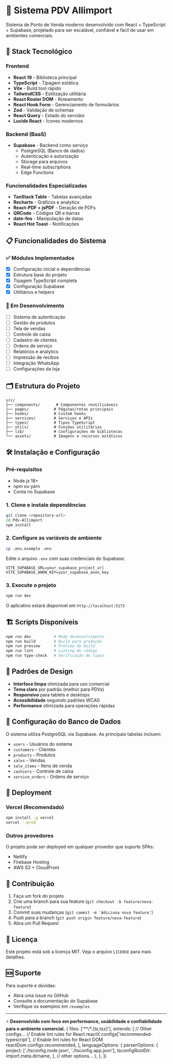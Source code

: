 # 🏪 Sistema PDV Allimport

Sistema de Ponto de Venda moderno desenvolvido com React + TypeScript + Supabase, projetado para ser escalável, confiável e fácil de usar em ambientes comerciais.

## 🚀 Stack Tecnológico

### Frontend
- **React 19** - Biblioteca principal
- **TypeScript** - Tipagem estática
- **Vite** - Build tool rápido
- **TailwindCSS** - Estilização utilitária
- **React Router DOM** - Roteamento
- **React Hook Form** - Gerenciamento de formulários
- **Zod** - Validação de schemas
- **React Query** - Estado do servidor
- **Lucide React** - Ícones modernos

### Backend (BaaS)
- **Supabase** - Backend como serviço
  - PostgreSQL (Banco de dados)
  - Autenticação e autorização
  - Storage para arquivos
  - Real-time subscriptions
  - Edge Functions

### Funcionalidades Especializadas
- **TanStack Table** - Tabelas avançadas
- **Recharts** - Gráficos e analytics
- **React-PDF + jsPDF** - Geração de PDFs
- **QRCode** - Códigos QR e barras
- **date-fns** - Manipulação de datas
- **React Hot Toast** - Notificações

## 📋 Funcionalidades do Sistema

### ✅ Módulos Implementados
- [x] Configuração inicial e dependências
- [x] Estrutura base do projeto
- [x] Tipagem TypeScript completa
- [x] Configuração Supabase
- [x] Utilitários e helpers

### 🔄 Em Desenvolvimento
- [ ] Sistema de autenticação
- [ ] Gestão de produtos
- [ ] Tela de vendas
- [ ] Controle de caixa
- [ ] Cadastro de clientes
- [ ] Ordens de serviço
- [ ] Relatórios e analytics
- [ ] Impressão de recibos
- [ ] Integração WhatsApp
- [ ] Configurações da loja

## 🗂️ Estrutura do Projeto

```
src/
├── components/       # Componentes reutilizáveis
├── pages/           # Páginas/rotas principais
├── hooks/           # Custom hooks
├── services/        # Serviços e APIs
├── types/           # Tipos TypeScript
├── utils/           # Funções utilitárias
├── lib/             # Configurações de bibliotecas
└── assets/          # Imagens e recursos estáticos
```

## 🛠️ Instalação e Configuração

### Pré-requisitos
- Node.js 18+ 
- npm ou yarn
- Conta no Supabase

### 1. Clone e instale dependências
```bash
git clone <repository-url>
cd Pdv-Allimport
npm install
```

### 2. Configure as variáveis de ambiente
```bash
cp .env.example .env
```

Edite o arquivo `.env` com suas credenciais do Supabase:
```env
VITE_SUPABASE_URL=your_supabase_project_url
VITE_SUPABASE_ANON_KEY=your_supabase_anon_key
```

### 3. Execute o projeto
```bash
npm run dev
```

O aplicativo estará disponível em `http://localhost:5173`

## 🏗️ Scripts Disponíveis

```bash
npm run dev          # Modo desenvolvimento
npm run build        # Build para produção
npm run preview      # Preview do build
npm run lint         # Linting do código
npm run type-check   # Verificação de tipos
```

## 🎨 Padrões de Design

- **Interface limpa** otimizada para uso comercial
- **Tema claro** por padrão (melhor para PDVs)
- **Responsivo** para tablets e desktops
- **Acessibilidade** seguindo padrões WCAG
- **Performance** otimizada para operações rápidas

## 🔧 Configuração do Banco de Dados

O sistema utiliza PostgreSQL via Supabase. As principais tabelas incluem:

- `users` - Usuários do sistema
- `customers` - Clientes
- `products` - Produtos
- `sales` - Vendas
- `sale_items` - Itens de venda
- `cashiers` - Controle de caixa
- `service_orders` - Ordens de serviço

## 📱 Deployment

### Vercel (Recomendado)
```bash
npm install -g vercel
vercel --prod
```

### Outros provedores
O projeto pode ser deployed em qualquer provedor que suporte SPAs:
- Netlify
- Firebase Hosting
- AWS S3 + CloudFront

## 🤝 Contribuição

1. Faça um fork do projeto
2. Crie uma branch para sua feature (`git checkout -b feature/nova-feature`)
3. Commit suas mudanças (`git commit -m 'Adiciona nova feature'`)
4. Push para a branch (`git push origin feature/nova-feature`)
5. Abra um Pull Request

## 📝 Licença

Este projeto está sob a licença MIT. Veja o arquivo `LICENSE` para mais detalhes.

## 🆘 Suporte

Para suporte e dúvidas:
- Abra uma issue no GitHub
- Consulte a documentação do Supabase
- Verifique os exemplos em `/examples`

---

⚡ **Desenvolvido com foco em performance, usabilidade e confiabilidade para o ambiente comercial.**
  {
    files: ['**/*.{ts,tsx}'],
    extends: [
      // Other configs...
      // Enable lint rules for React
      reactX.configs['recommended-typescript'],
      // Enable lint rules for React DOM
      reactDom.configs.recommended,
    ],
    languageOptions: {
      parserOptions: {
        project: ['./tsconfig.node.json', './tsconfig.app.json'],
        tsconfigRootDir: import.meta.dirname,
      },
      // other options...
    },
  },
])
```
